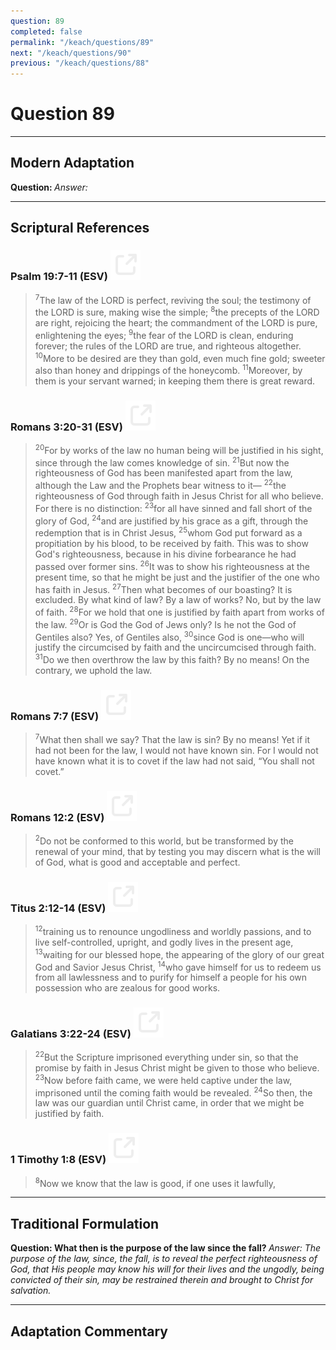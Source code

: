 ```yaml
---
question: 89
completed: false
permalink: "/keach/questions/89"
next: "/keach/questions/90"
previous: "/keach/questions/88"
---
```

# Question 89
---
## Modern Adaptation
<strong>
    Question:
</strong>

<em>
    Answer:
</em>

---
## Scriptural References
### Psalm 19:7-11 (ESV) <a href="https://biblegateway.com/passage/?search=Psalm+19%3A7-11&version=ESV"><img src="/assets/svg/link.svg"/></a>
> <sup>7</sup>The law of the LORD is perfect, reviving the soul; the testimony of the LORD is sure, making wise the simple;
> <sup>8</sup>the precepts of the LORD are right, rejoicing the heart; the commandment of the LORD is pure, enlightening the eyes;
> <sup>9</sup>the fear of the LORD is clean, enduring forever; the rules of the LORD are true, and righteous altogether.
> <sup>10</sup>More to be desired are they than gold, even much fine gold; sweeter also than honey and drippings of the honeycomb.
> <sup>11</sup>Moreover, by them is your servant warned; in keeping them there is great reward.

### Romans 3:20-31 (ESV) <a href="https://biblegateway.com/passage/?search=Romans+3%3A20-31&version=ESV"><img src="/assets/svg/link.svg"/></a>
> <sup>20</sup>For by works of the law no human being will be justified in his sight, since through the law comes knowledge of sin.
> <sup>21</sup>But now the righteousness of God has been manifested apart from the law, although the Law and the Prophets bear witness to it—
> <sup>22</sup>the righteousness of God through faith in Jesus Christ for all who believe. For there is no distinction:
> <sup>23</sup>for all have sinned and fall short of the glory of God,
> <sup>24</sup>and are justified by his grace as a gift, through the redemption that is in Christ Jesus,
> <sup>25</sup>whom God put forward as a propitiation by his blood, to be received by faith. This was to show God's righteousness, because in his divine forbearance he had passed over former sins.
> <sup>26</sup>It was to show his righteousness at the present time, so that he might be just and the justifier of the one who has faith in Jesus.
> <sup>27</sup>Then what becomes of our boasting? It is excluded. By what kind of law? By a law of works? No, but by the law of faith.
> <sup>28</sup>For we hold that one is justified by faith apart from works of the law.
> <sup>29</sup>Or is God the God of Jews only? Is he not the God of Gentiles also? Yes, of Gentiles also,
> <sup>30</sup>since God is one—who will justify the circumcised by faith and the uncircumcised through faith.
> <sup>31</sup>Do we then overthrow the law by this faith? By no means! On the contrary, we uphold the law.

### Romans 7:7 (ESV) <a href="https://biblegateway.com/passage/?search=Romans+7%3A7&version=ESV"><img src="/assets/svg/link.svg"/></a>
> <sup>7</sup>What then shall we say? That the law is sin? By no means! Yet if it had not been for the law, I would not have known sin. For I would not have known what it is to covet if the law had not said, “You shall not covet.”

### Romans 12:2 (ESV) <a href="https://biblegateway.com/passage/?search=Romans+12%3A2&version=ESV"><img src="/assets/svg/link.svg"/></a>
> <sup>2</sup>Do not be conformed to this world, but be transformed by the renewal of your mind, that by testing you may discern what is the will of God, what is good and acceptable and perfect.

### Titus 2:12-14 (ESV) <a href="https://biblegateway.com/passage/?search=Titus+2%3A12-14&version=ESV"><img src="/assets/svg/link.svg"/></a>
> <sup>12</sup>training us to renounce ungodliness and worldly passions, and to live self-controlled, upright, and godly lives in the present age,
> <sup>13</sup>waiting for our blessed hope, the appearing of the glory of our great God and Savior Jesus Christ,
> <sup>14</sup>who gave himself for us to redeem us from all lawlessness and to purify for himself a people for his own possession who are zealous for good works.

### Galatians 3:22-24 (ESV) <a href="https://biblegateway.com/passage/?search=Galatians+3%3A22-24&version=ESV"><img src="/assets/svg/link.svg"/></a>
> <sup>22</sup>But the Scripture imprisoned everything under sin, so that the promise by faith in Jesus Christ might be given to those who believe.
> <sup>23</sup>Now before faith came, we were held captive under the law, imprisoned until the coming faith would be revealed.
> <sup>24</sup>So then, the law was our guardian until Christ came, in order that we might be justified by faith.

### 1 Timothy 1:8 (ESV) <a href="https://biblegateway.com/passage/?search=1+Timothy+1%3A8&version=ESV"><img src="/assets/svg/link.svg"/></a>
> <sup>8</sup>Now we know that the law is good, if one uses it lawfully,

---
## Traditional Formulation
<strong>
    Question: What then is the purpose of the law since the fall?
</strong>

<em>
    Answer: The purpose of the law, since, the fall, is to reveal the perfect righteousness of God, that His people may know his will for their lives and the ungodly, being convicted of their sin, may be restrained therein and brought to Christ for salvation.
</em>

---
## Adaptation Commentary
